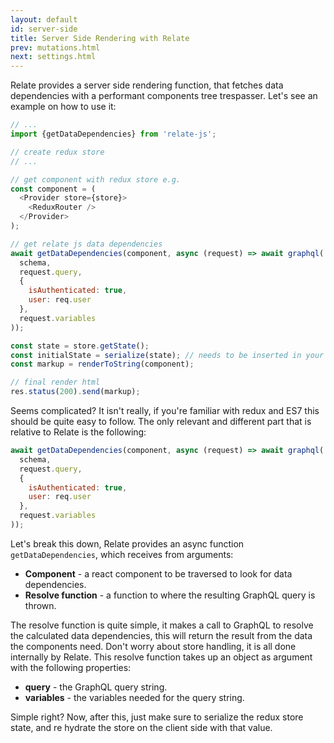```yaml
---
layout: default
id: server-side
title: Server Side Rendering with Relate
prev: mutations.html
next: settings.html
---
```


Relate provides a server side rendering function, that fetches data dependencies with a performant components tree trespasser. Let's see an example on how to use it:

```js
// ...
import {getDataDependencies} from 'relate-js';

// create redux store
// ...

// get component with redux store e.g.
const component = (
  <Provider store={store}>
    <ReduxRouter />
  </Provider>
);

// get relate js data dependencies
await getDataDependencies(component, async (request) => await graphql(
  schema,
  request.query,
  {
    isAuthenticated: true,
    user: req.user
  },
  request.variables
));

const state = store.getState();
const initialState = serialize(state); // needs to be inserted in your html result
const markup = renderToString(component);

// final render html
res.status(200).send(markup);
```

Seems complicated? It isn't really, if you're familiar with redux and ES7 this should be quite easy to follow. The only relevant and different part that is relative to Relate is the following:

```js
await getDataDependencies(component, async (request) => await graphql(
  schema,
  request.query,
  {
    isAuthenticated: true,
    user: req.user
  },
  request.variables
));
```

Let's break this down, Relate provides an async function `getDataDependencies`, which receives from arguments:

* __Component__ - a react component to be traversed to look for data dependencies.
* __Resolve function__ - a function to where the resulting GraphQL query is thrown.

The resolve function is quite simple, it makes a call to GraphQL to resolve the calculated data dependencies, this will return the result from the data the components need. Don't worry about store handling, it is all done internally by Relate. This resolve function takes up an object as argument with the following properties:

* __query__ - the GraphQL query string.
* __variables__ - the variables needed for the query string.

Simple right? Now, after this, just make sure to serialize the redux store state, and re hydrate the store on the client side with that value.
